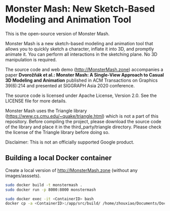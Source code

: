 # Monster Mash: New Sketch-Based Modeling and Animation Tool

This is the open-source version of Monster Mash.

Monster Mash is a new sketch-based modeling and animation tool that allows you to quickly sketch a character, inflate it into 3D, and promptly animate it. You can perform all interactions in the sketching plane. No 3D manipulation is required.

The source code and web demo (http://MonsterMash.zone) accompanies a paper **Dvorožňák et al.: Monster Mash: A Single-View Approach to Casual 3D Modeling and Animation** published in ACM Transactions on Graphics 39(6):214 and presented at SIGGRAPH Asia 2020 conference.

The source code is licensed under Apache License, Version 2.0. See the LICENSE file for more details.

Monster Mash uses the Triangle library (https://www.cs.cmu.edu/~quake/triangle.html) which is not a part of this repository. Before compiling the project, please download the source code of the library and place it in the third_party/triangle directory. Please check the license of the Triangle library before doing so.

Disclaimer: This is not an officially supported Google product.

## Building a local Docker container

Create a local version of http://MonsterMash.zone (without any images/asssets).

```bash
sudo docker build -t monstermash .
sudo docker run -p 8000:8000 monstermash
```

```bash
sudo docker exec -it <ContainerID> bash
docker cp -a <ContainerID>:/app/src/build/ /home/zhouxiao/Documents/DockerCP/
```